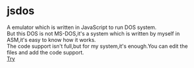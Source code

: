jsdos
=====

A emulator which is written in JavaScript to run DOS system.<br />
But this DOS is not MS-DOS,it's a system which is written by myself in ASM,it's easy to know how it works.<br />
The code support isn't full,but for my system,it's enough.You can edit the files and add the code support.<br />
<a href="http://TonyLianLong.github.io/jsdos">Try</a>